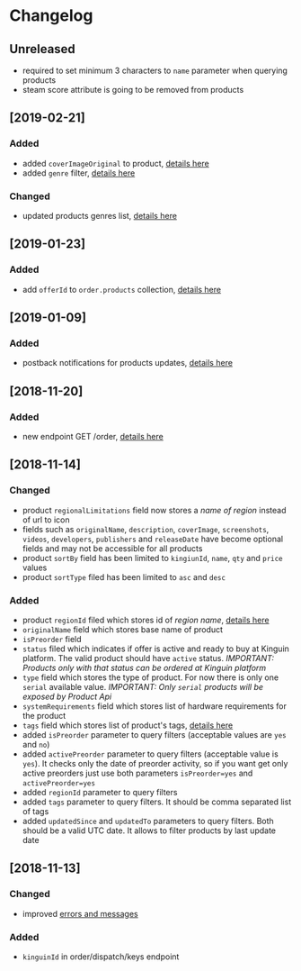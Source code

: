 # Changelog

## Unreleased
- required to set minimum 3 characters to `name` parameter when querying products
- steam score attribute is going to be removed from products

## [2019-02-21]

### Added
- added `coverImageOriginal` to product, [details here](apidocs/products/README.md#product-object)
- added `genre` filter, [details here](apidocs/products/README.md#list-products)

### Changed
- updated products genres list, [details here](apidocs/products/README.md#genres)

## [2019-01-23]

### Added
- add `offerId` to `order.products` collection, [details here](apidocs/order/README.md#get-orders)

## [2019-01-09]

### Added
- postback notifications for products updates, [details here](features/Postback.md#products-updates-notifications)

## [2018-11-20]

### Added
- new endpoint GET /order, [details here](apidocs/order/README.md#get-orders)

## [2018-11-14]
### Changed
- product `regionalLimitations` field now stores a *name of region* instead of url to icon
- fields such as `originalName`, `description`, `coverImage`, `screenshots`, `videos`, `developers`, `publishers` and `releaseDate` have become optional fields and may not be accessible for all products
- product `sortBy` field has been limited to `kingiunId`, `name`, `qty` and `price` values
- product `sortType` filed has been limited to `asc` and `desc`
  
### Added
- product `regionId` filed which stores id of *region name*, [details here](apidocs/products/README.md#regions)
- `originalName` field which stores base name of product
- `isPreorder` field
- `status` filed which indicates if offer is active and ready to buy at Kinguin platform. The valid product should have `active` status. *IMPORTANT: Products only with that status can be ordered at Kinguin platform*
- `type` field which stores the type of product. For now there is only one `serial` available value. *IMPORTANT: Only `serial` products will be exposed by Product Api*
- `systemRequirements` field which stores list of hardware requirements for the product
- `tags` field which stores list of product's tags, [details here](apidocs/products/README.md#tags)
- added `isPreorder` parameter to query filters (acceptable values are `yes` and `no`)
- added `activePreorder` parameter to query filters (acceptable value is `yes`). It checks only the date of preorder activity, so if you want get only active preorders just use both parameters `isPreorder=yes` and `activePreorder=yes`
- added `regionId` parameter to query filters
- added `tags` parameter to query filters. It should be comma separated list of tags
- added `updatedSince` and `updatedTo` parameters to query filters. Both should be a valid UTC date. It allows to filter products by last update date

## [2018-11-13]
### Changed
- improved [errors and messages](apidocs/ErrorsCodes.md)

### Added
- `kinguinId` in order/dispatch/keys endpoint
